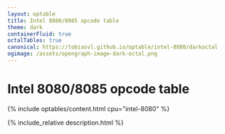 ```yaml
---
layout: optable
title: Intel 8080/8085 opcode table
theme: dark
containerFluid: true
octalTables: true
canonical: https://tobiasvl.github.io/optable/intel-8080/darkoctal
ogimage: /assets/opengraph-image-dark-octal.png
---
```


<h1>Intel 8080/<span class="variant">8085</span> opcode table<!-- (<a href="{{ "/Opcodes.json" | relative_url }}">JSON</a>)--></h1>

{% include optables/content.html cpu="intel-8080" %}

{% include_relative description.html %}
